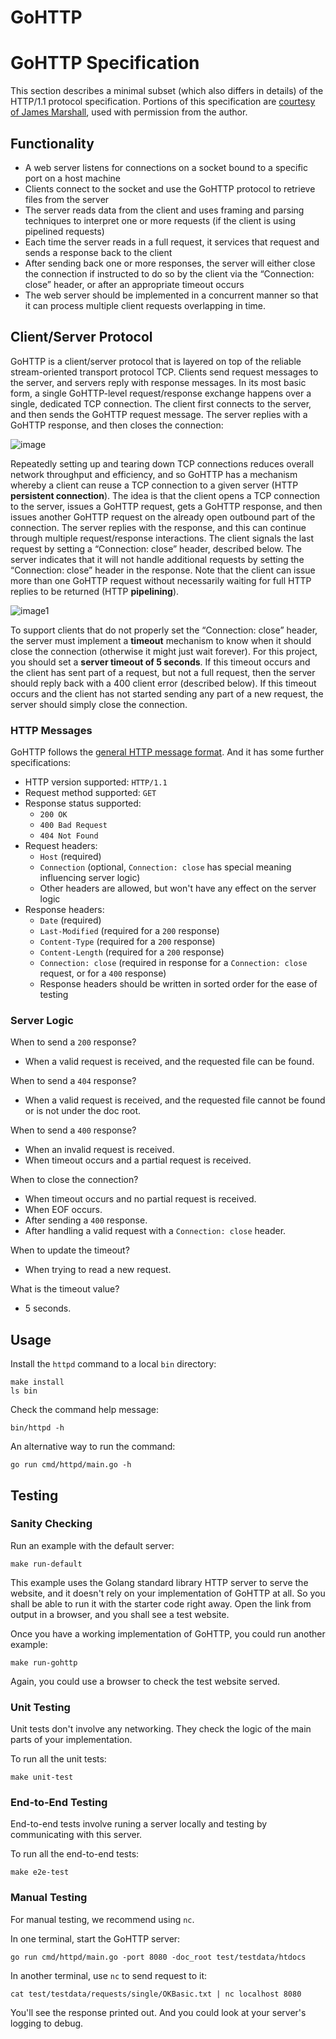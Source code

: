 # GoHTTP

# GoHTTP Specification

This section describes a minimal subset (which also differs in details) of the HTTP/1.1 protocol specification. Portions of this specification are [courtesy of James Marshall](https://www.jmarshall.com/easy/http/), used with permission from the author.

## Functionality

- A web server listens for connections on a socket bound to a specific port on a host machine
- Clients connect to the socket and use the GoHTTP protocol to retrieve files from the server
- The server reads data from the client and uses framing and parsing techniques to interpret one or more requests (if the client is using pipelined requests)
- Each time the server reads in a full request, it services that request and sends a response back to the client
- After sending back one or more responses, the server will either close the connection if instructed to do so by the client via the “Connection: close” header, or after an appropriate timeout occurs
- The web server should be implemented in a concurrent manner so that it can process multiple client requests overlapping in time.

## Client/Server Protocol

GoHTTP is a client/server protocol that is layered on top of the reliable stream-oriented transport protocol TCP. Clients send request messages to the server, and servers reply with response messages. In its most basic form, a single GoHTTP-level request/response exchange happens over a single, dedicated TCP connection. The client first connects to the server, and then sends the GoHTTP request message. The server replies with a GoHTTP response, and then closes the connection:

![image](https://user-images.githubusercontent.com/61106644/226735323-e6e968b2-feeb-4277-bc57-734ee8aa8585.png)


Repeatedly setting up and tearing down TCP connections reduces overall network throughput and efficiency, and so GoHTTP has a mechanism whereby a client can reuse a TCP connection to a given server (HTTP **persistent connection**). The idea is that the client opens a TCP connection to the server, issues a GoHTTP request, gets a GoHTTP response, and then issues another GoHTTP request on the already open outbound part of the connection. The server replies with the response, and this can continue through multiple request/response interactions. The client signals the last request by setting a “Connection: close” header, described below. The server indicates that it will not handle additional requests by setting the “Connection: close” header in the response. Note that the client can issue more than one GoHTTP request without necessarily waiting for full HTTP replies to be returned (HTTP **pipelining**).

![image1](https://user-images.githubusercontent.com/61106644/226735371-c70f90df-5eac-474f-a6e3-f408f7ccfc9d.png)


To support clients that do not properly set the “Connection: close” header, the server must implement a **timeout** mechanism to know when it should close the connection (otherwise it might just wait forever). For this project, you should set a **server timeout of 5 seconds**. If this timeout occurs and the client has sent part of a request, but not a full request, then the server should reply back with a 400 client error (described below). If this timeout occurs and the client has not started sending any part of a new request, the server should simply close the connection.

### HTTP Messages

GoHTTP follows the [general HTTP message format](https://developer.mozilla.org/en-US/docs/Web/HTTP/Messages). And it has some further specifications:

- HTTP version supported: `HTTP/1.1`
- Request method supported: `GET`
- Response status supported:
  - `200 OK`
  - `400 Bad Request`
  - `404 Not Found`
- Request headers:
  - `Host` (required)
  - `Connection` (optional, `Connection: close` has special meaning influencing server logic)
  - Other headers are allowed, but won't have any effect on the server logic
- Response headers:
  - `Date` (required)
  - `Last-Modified` (required for a `200` response)
  - `Content-Type` (required for a `200` response)
  - `Content-Length` (required for a `200` response)
  - `Connection: close` (required in response for a `Connection: close` request, or for a `400` response)
  - Response headers should be written in sorted order for the ease of testing

### Server Logic

When to send a `200` response?

- When a valid request is received, and the requested file can be found.

When to send a `404` response?

- When a valid request is received, and the requested file cannot be found or is not under the doc root.

When to send a `400` response?

- When an invalid request is received.
- When timeout occurs and a partial request is received.

When to close the connection?

- When timeout occurs and no partial request is received.
- When EOF occurs.
- After sending a `400` response.
- After handling a valid request with a `Connection: close` header.

When to update the timeout?

- When trying to read a new request.

What is the timeout value?

- 5 seconds.

## Usage

Install the `httpd` command to a local `bin` directory:

```
make install
ls bin
```

Check the command help message:

```
bin/httpd -h
```

An alternative way to run the command:

```
go run cmd/httpd/main.go -h
```

## Testing

### Sanity Checking

Run an example with the default server:

```
make run-default
```

This example uses the Golang standard library HTTP server to serve the website, and it doesn't rely on your implementation of GoHTTP at all. So you shall be able to run it with the starter code right away. Open the link from output in a browser, and you shall see a test website.

Once you have a working implementation of GoHTTP, you could run another example:

```
make run-gohttp
```

Again, you could use a browser to check the test website served.

### Unit Testing

Unit tests don't involve any networking. They check the logic of the main parts of your implementation.

To run all the unit tests:

```
make unit-test
```

### End-to-End Testing

End-to-end tests involve runing a server locally and testing by communicating with this server.

To run all the end-to-end tests:

```
make e2e-test
```

### Manual Testing

For manual testing, we recommend using `nc`.

In one terminal, start the GoHTTP server:

```
go run cmd/httpd/main.go -port 8080 -doc_root test/testdata/htdocs
```

In another terminal, use `nc` to send request to it:

```
cat test/testdata/requests/single/OKBasic.txt | nc localhost 8080
```

You'll see the response printed out. And you could look at your server's logging to debug.
